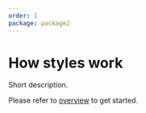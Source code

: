 ```yaml
---
order: 1
package: package2
---
```


# How styles work

Short description.

Please refer to [overview](./overview.md) to get started.
